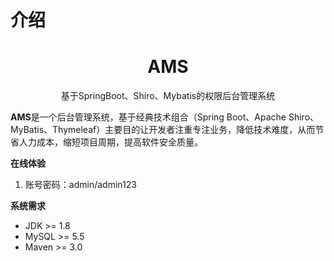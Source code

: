 # 介绍

<h1 align="center">AMS</h1>

<p align="center">基于SpringBoot、Shiro、Mybatis的权限后台管理系统</p>

**AMS**是一个后台管理系统，基于经典技术组合（Spring Boot、Apache Shiro、MyBatis、Thymeleaf）主要目的让开发者注重专注业务，降低技术难度，从而节省人力成本，缩短项目周期，提高软件安全质量。

**在线体验**
1. 账号密码：admin/admin123

**系统需求**

- JDK >= 1.8
- MySQL >= 5.5
- Maven >= 3.0
